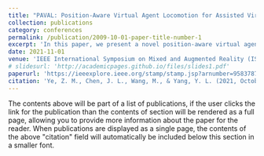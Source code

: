 ```yaml
---
title: "PAVAL: Position-Aware Virtual Agent Locomotion for Assisted Virtual Reality Navigation"
collection: publications
category: conferences
permalink: /publication/2009-10-01-paper-title-number-1
excerpt: 'In this paper, we present a novel position-aware virtual agent locomotion method, called PAVAL, that can perform virtual agent positioning (position+orientation) in real time for room-scale VR navigation assistance.'
date: 2021-11-01
venue: 'IEEE International Symposium on Mixed and Augmented Reality (ISMAR) 2021'
# slidesurl: 'http://academicpages.github.io/files/slides1.pdf'
paperurl: 'https://ieeexplore.ieee.org/stamp/stamp.jsp?arnumber=9583787&casa_token=WUQ18TOZqa4AAAAA:npCrFIlUM5hKmgVWPm5p-ahpDhrq8-qVjbb75Vux8hVnI6tEWMDJ1cp3IwsewSrt9j5RQwHVQ7Y'
citation: 'Ye, Z. M., Chen, J. L., Wang, M., & Yang, Y. L. (2021, October). Paval: Position-aware virtual agent locomotion for assisted virtual reality navigation. In 2021 IEEE International Symposium on Mixed and Augmented Reality (ISMAR) (pp. 239-247). IEEE.'
---
```


The contents above will be part of a list of publications, if the user clicks the link for the publication than the contents of section will be rendered as a full page, allowing you to provide more information about the paper for the reader. When publications are displayed as a single page, the contents of the above "citation" field will automatically be included below this section in a smaller font.